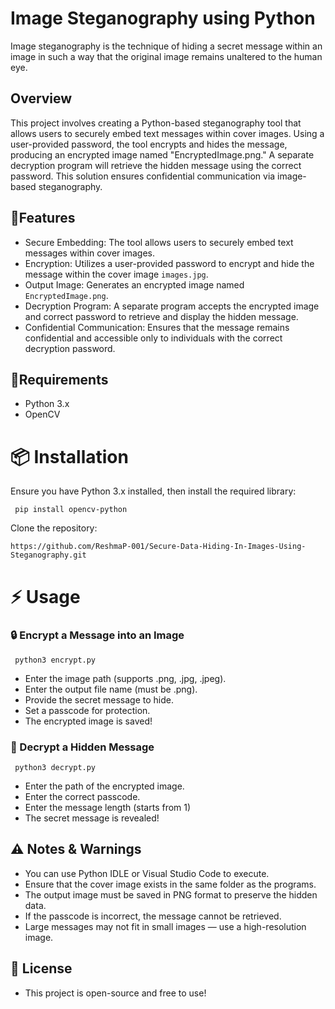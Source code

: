 # Image Steganography using Python

Image steganography is the technique of hiding a secret message within an image in such a way that the original image remains unaltered to the human eye.

## Overview

This project involves creating a Python-based steganography tool that allows users to securely embed text messages within cover images. Using a user-provided password, the tool encrypts and hides the message, producing an encrypted image named "EncryptedImage.png." A separate decryption program will retrieve the hidden message using the correct password. This solution ensures confidential communication via image-based steganography.

## 🚀Features

   - Secure Embedding: The tool allows users to securely embed text messages within cover images. 
   - Encryption: Utilizes a user-provided password to encrypt and hide the message within the cover image `images.jpg`.
   - Output Image: Generates an encrypted image named `EncryptedImage.png`.
   - Decryption Program: A separate program accepts the encrypted image and correct password to retrieve and display the hidden message.
   - Confidential Communication: Ensures that the message remains confidential and accessible only to individuals with the correct decryption password.

## 🔧Requirements

   - Python 3.x
   - OpenCV
     
# 📦 Installation

Ensure you have Python 3.x installed, then install the required library:

     pip install opencv-python

Clone the repository:

    https://github.com/ReshmaP-001/Secure-Data-Hiding-In-Images-Using-Steganography.git

# ⚡ Usage

### 🔒 Encrypt a Message into an Image

     python3 encrypt.py

   - Enter the image path (supports .png, .jpg, .jpeg).
   - Enter the output file name (must be .png).
   - Provide the secret message to hide.
   - Set a passcode for protection.
   - The encrypted image is saved!

### 🔑 Decrypt a Hidden Message

     python3 decrypt.py

   - Enter the path of the encrypted image.
   - Enter the correct passcode.
   - Enter the message length (starts from 1)
   - The secret message is revealed!

## ⚠️ Notes & Warnings

   - You can use Python IDLE or Visual Studio Code to execute.
   - Ensure that the cover image exists in the same folder as the programs.
   - The output image must be saved in PNG format to preserve the hidden data.
   - If the passcode is incorrect, the message cannot be retrieved.
   - Large messages may not fit in small images — use a high-resolution image.

## 📜 License

   - This project is open-source and free to use!









 

 

